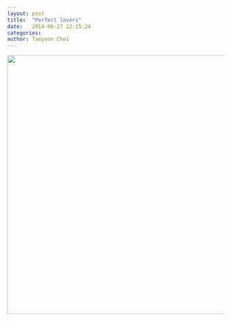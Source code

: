 ```yaml
---
layout: post
title:  "Perfect lovers"
date:   2014-06-27 12:15:24
categories:
author: Taeyoon Choi
---
```

<img src="https://raw.githubusercontent.com/tchoi8/tchoi8.github.io/master/_includes/data/perfectlover.jpg" width="600">

